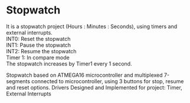 # Stopwatch
It is a stopwatch project (Hours : Minutes : Seconds), using timers and external interrupts.\
INT0: Reset the stopwatch\
INT1: Pause the stopwatch\
INT2: Resume the stopwatch\
Timer 1: In compare mode\
The stopwatch increases by Timer1 every 1 second.

Stopwatch based on ATMEGA16 microcontroller and multiplexed 7-segments connected to microcontroller, using 3 buttons for stop, resume and reset options. Drivers Designed and Implemented for project: Timer, External Interrupts
